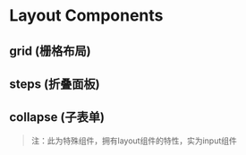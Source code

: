 # Layout Components
## grid (栅格布局)
## steps (折叠面板)
## collapse (子表单)
> 注：此为特殊组件，拥有layout组件的特性，实为input组件
